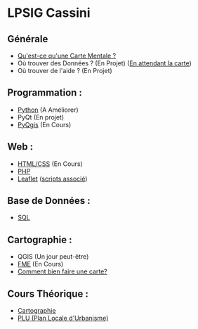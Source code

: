 # LPSIG Cassini

## Générale
* [Qu'est-ce qu'une Carte Mentale ?](https://framindmap.org/c/maps/472369/public)
* Où trouver des Données ? (En Projet) ([En attendant la carte](https://github.com/YlrahcPlay/Memo/tree/Data))
* Où trouver de l'aide ? (En Projet)

## Programmation :
* [Python](https://framindmap.org/c/maps/458056/public) (A Améliorer)
* PyQt (En projet)
* [PyQgis](https://framindmap.org/c/maps/458028/public) (En Cours)

## Web :
* [HTML/CSS](https://framindmap.org/c/maps/472758/public) (En Cours)
* [PHP](https://framindmap.org/c/maps/472759/public)
* [Leaflet](https://framindmap.org/c/maps/465766/public) ([scripts associé](https://github.com/YlrahcPlay/LPSIG-Cassini/tree/Leaflet))

## Base de Données :
* [SQL](https://framindmap.org/c/maps/458029/public)

## Cartographie :
* QGIS (Un jour peut-être)
* [FME](https://framindmap.org/c/maps/466893/public) (En Cours)
* [Comment bien faire une carte?](https://framindmap.org/c/maps/735710/public)


## Cours Théorique :
* [Cartographie](https://framindmap.org/c/maps/491621/public)
* [PLU (Plan Locale d'Urbanisme)](https://framindmap.org/c/maps/469105/public)
